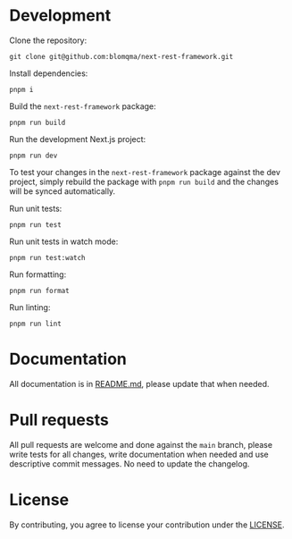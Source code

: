 # Development

Clone the repository:

```
git clone git@github.com:blomqma/next-rest-framework.git
```

Install dependencies:

```
pnpm i
```

Build the `next-rest-framework` package:

```
pnpm run build
```

Run the development Next.js project:

```
pnpm run dev
```

To test your changes in the `next-rest-framework` package against the dev project, simply rebuild the package with `pnpm run build` and the changes will be synced automatically.

Run unit tests:

```
pnpm run test
```

Run unit tests in watch mode:

```
pnpm run test:watch
```

Run formatting:

```
pnpm run format
```

Run linting:

```
pnpm run lint
```

# Documentation

All documentation is in [README.md](https://github.com/blomqma/next-rest-framework/blob/main/README.md), please update that when needed.

# Pull requests

All pull requests are welcome and done against the `main` branch, please write tests for all changes, write documentation when needed and use descriptive commit messages. No need to update the changelog.

# License

By contributing, you agree to license your contribution under the [LICENSE](https://github.com/blomqma/next-rest-framework/blob/main/LICENCE).
